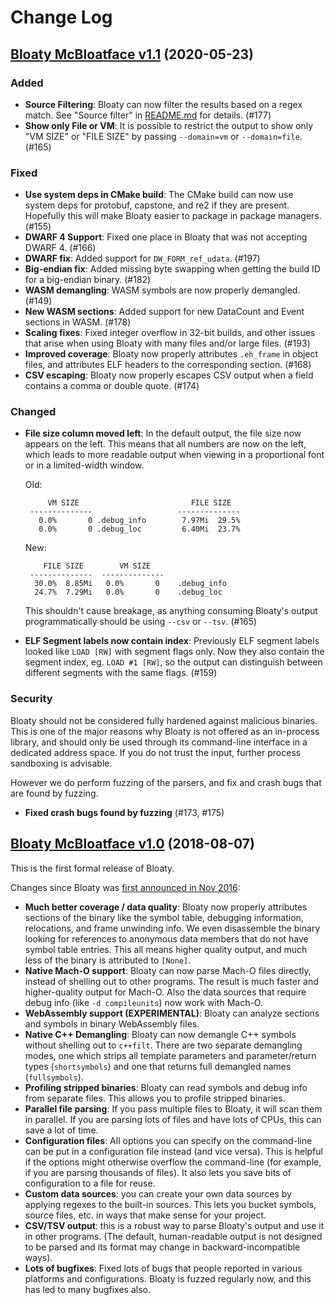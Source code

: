# Change Log

## [Bloaty McBloatface v1.1](https://github.com/google/bloaty/releases/tag/v1.1) (2020-05-23)

### Added

* **Source Filtering**: Bloaty can now filter the results based on a regex
  match. See "Source filter" in [README.md](README.md) for details. (#177)
* **Show only File or VM**: It is possible to restrict the output to show only
  "VM SIZE" or "FILE SIZE" by passing `--domain=vm` or `--domain=file`. (#165)

### Fixed

* **Use system deps in CMake build**: The CMake build can now use system deps
  for protobuf, capstone, and re2 if they are present. Hopefully this will make
  Bloaty easier to package in package managers. (#155)
* **DWARF 4 Support**: Fixed one place in Bloaty that was not accepting DWARF 4.
  (#166)
* **DWARF fix**: Added support for `DW_FORM_ref_udata`. (#197)
* **Big-endian fix**: Added missing byte swapping when getting the build ID for
  a big-endian binary. (#182)
* **WASM demangling**: WASM symbols are now properly demangled. (#149)
* **New WASM sections**: Added support for new DataCount and Event sections
  in WASM. (#178)
* **Scaling fixes**: Fixed integer overflow in 32-bit builds, and other issues
  that arise when using Bloaty with many files and/or large files. (#193)
* **Improved coverage**: Bloaty now properly attributes `.eh_frame` in object
  files, and attributes ELF headers to the corresponding section. (#168)
* **CSV escaping**: Bloaty now properly escapes CSV output when a field contains
  a comma or double quote. (#174)

### Changed

* **File size column moved left**: In the default output, the file size now
  appears on the left. This means that all numbers are now on the left, which
  leads to more readable output when viewing in a proportional font or in a
  limited-width window.

  Old:
  ```
       VM SIZE                         FILE SIZE
   --------------                   --------------
     0.0%       0 .debug_info        7.97Mi  29.5%
     0.0%       0 .debug_loc         6.40Mi  23.7%
  ```

  New:
  ```
      FILE SIZE        VM SIZE    
   --------------  -------------- 
    30.0%  8.85Mi   0.0%       0    .debug_info
    24.7%  7.29Mi   0.0%       0    .debug_loc
  ```

  This shouldn't cause breakage, as anything consuming Bloaty's output
  programmatically should be using `--csv` or `--tsv`. (#165)
* **ELF Segment labels now contain index**: Previously ELF segment labels looked
  like `LOAD [RW]` with segment flags only. Now they also contain the segment
  index, eg. `LOAD #1 [RW]`, so the output can distinguish between different
  segments with the same flags. (#159)

### Security

Bloaty should not be considered fully hardened against malicious binaries.  This
is one of the major reasons why Bloaty is not offered as an in-process library,
and should only be used through its command-line interface in a dedicated
address space. If you do not trust the input, further process sandboxing is
advisable.

However we do perform fuzzing of the parsers, and fix and crash bugs that are
found by fuzzing.

* **Fixed crash bugs found by fuzzing** (#173, #175)

## [Bloaty McBloatface v1.0](https://github.com/google/bloaty/releases/tag/v1.0) (2018-08-07)

This is the first formal release of Bloaty.

Changes since Bloaty was [first announced in Nov
2016](http://blog.reverberate.org/2016/11/07/introducing-bloaty-mcbloatface.html):

* **Much better coverage / data quality**: Bloaty now properly attributes
  sections of the binary like the symbol table, debugging information,
  relocations, and frame unwinding info. We even disassemble the binary looking
  for references to anonymous data members that do not have symbol table
  entries. This all means higher quality output, and much less of the binary is
  attributed to `[None]`.
* **Native Mach-O support**: Bloaty can now parse Mach-O files directly,
  instead of shelling out to other programs. The result is much faster and
  higher-quality output for Mach-O. Also the data sources that require debug
  info (like `-d compileunits`) now work with Mach-O.
* **WebAssembly support (EXPERIMENTAL)**: Bloaty can analyze sections and
  symbols in binary WebAssembly files.
* **Native C++ Demangling**: Bloaty can now demangle C++ symbols without
  shelling out to `c++filt`. There are two separate demangling modes, one which
  strips all template parameters and parameter/return types (`shortsymbols`) and
  one that returns full demangled names (`fullsymbols`).
* **Profiling stripped binaries**: Bloaty can read symbols and debug info from
  separate files. This allows you to profile stripped binaries.
* **Parallel file parsing**: If you pass multiple files to Bloaty, it will
  scan them in parallel. If you are parsing lots of files and have lots of CPUs,
  this can save a lot of time.
* **Configuration files**: All options you can specify on the command-line can
  be put in a configuration file instead (and vice versa). This is helpful if
  the options might otherwise overflow the command-line (for example, if you
  are parsing thousands of files). It also lets you save bits of configuration
  to a file for reuse.
* **Custom data sources**: you can create your own data sources by applying
  regexes to the built-in sources. This lets you bucket symbols, source files,
  etc. in ways that make sense for your project.
* **CSV/TSV output**: this is a robust way to parse Bloaty's output and use it
  in other programs. (The default, human-readable output is not designed to be
  parsed and its format may change in backward-incompatible ways).
* **Lots of bugfixes**: Fixed lots of bugs that people reported in various
  platforms and configurations. Bloaty is fuzzed regularly now, and this has
  led to many bugfixes also.
